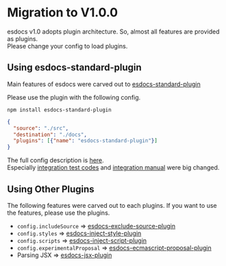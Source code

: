 # Migration to V1.0.0
esdocs v1.0 adopts plugin architecture. So, almost all features are provided as plugins.<br/>
Please change your config to load plugins.

## Using esdocs-standard-plugin
Main features of esdocs were carved out to [esdocs-standard-plugin](https://github.com/esdocs/esdocs-plugins/tree/master/esdocs-standard-plugin)

Please use the plugin with the following config.

`npm install esdocs-standard-plugin`

```json
{
  "source": "./src",
  "destination": "./docs",
  "plugins": [{"name": "esdocs-standard-plugin"}]
}
```

The full config description is [here](./config.html#full-config).<br/>
Especially [integration test codes](./config.html#integrate-test-codes-config) and [integration manual](./config.html#integrate-manual-config) were big changed.

## Using Other Plugins
The following features were carved out to each plugins. If you want to use the features, please use the plugins.

- `config.includeSource` => [esdocs-exclude-source-plugin](https://github.com/esdocs/esdocs-plugins/tree/master/esdocs-exclude-source-plugin)
- `config.styles` => [esdocs-inject-style-plugin](https://github.com/esdocs/esdocs-plugins/blob/master/esdocs-inject-style-plugin)
- `config.scripts` => [esdocs-inject-script-plugin](https://github.com/esdocs/esdocs-plugins/blob/master/esdocs-inject-script-plugin)
- `config.experimentalProposal` => [esdocs-ecmascript-proposal-plugin](https://github.com/esdocs/esdocs-plugins/tree/master/esdocs-ecmascript-proposal-plugin)
- Parsing JSX => [esdocs-jsx-plugin](https://github.com/esdocs/esdocs-plugins/tree/master/esdocs-jsx-plugin)
